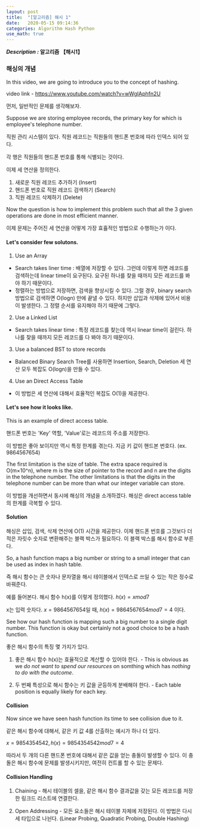 ```yaml
---
layout: post
title:  "[알고리즘] 해시 1"
date:   2020-05-15 09:14:36 
categories: Algorithm Hash Python
use_math: true
---
```


**_Description :_ 알고리즘 【해시1】**

### 해싱의 개념

In this video, we are going to introduce you to the concept of hashing. 

video link - https://www.youtube.com/watch?v=wWgIAphfn2U

먼저, 일반적인 문제를 생각해보자.

Suppose we are storing employee records, the primary key for which is employee's telephone number.

직원 관리 시스템이 있다. 직원 레코드는 직원들의 핸드폰 번호에 따라 인덱스 되어 있다.

각 행은 직원들의 핸드폰 번호를 통해 식별되는 것이다.

이제 세 연산을 정의한다.

1. 새로운 직원 레코드 추가하기 (Insert)
2. 핸드폰 번호로 직원 레코드 검색하기 (Search)
3. 직원 레코드 삭제하기 (Delete)

Now the question is how to implement this problem such that all the 3 given operations are done in most efficient manner.

이제 문제는 주어진 세 연산을 어떻게 가장 효휼적인 방법으로 수행하는가 이다.

#### Let's consider few solutons.

1. Use an Array 
  - Search takes liner time : 배열에 저장할 수 있다. 그런데 이렇게 하면 레코드를 검색하는데 linear time이 요구된다. 요구된 하나를 찾을 때까지 모든 레코드를 봐야 하기 때문이다. 
  - 정렬하는 방법으로 저장하면, 검색을 향상시킬 수 있다. 그럴 경우, binary search 방법으로 검색하면 O(logn) 만에 끝낼 수 있다. 하지만 삽입과 삭제에 있어서 비용이 발생한다. 그 정렬 순서를 유지해야 하기 때문에 그렇다.
  
2. Use a Linked List 
  - Search takes linear time : 특정 레코드를 찾는데 역시 linear time이 걸린다. 하나를 찾을 때까지 모든 레코드를 다 봐야 하기 때문이다. 
  
3. Use a balanced BST to store records
  - Balanced Binary Search Tree를 사용하면 Insertion, Search, Deletion 세 연산 모두 복잡도 O(logn)을 만들 수 있다. 
 
4. Use an Direct Access Table
  - 이 방법은 세 연산에 대해서 효율적인 복잡도 O(1)을 제공한다.
  

#### Let's see how it looks like.

This is an example of direct access table. 

핸드폰 번호는 'Key' 역할, 'Value'로는 레코드의 주소를 저장한다. 

이 방법은 좋아 보이지만 역시 특정 한계를 겪는다. 지금 키 값이 핸드본 번호다. (ex. 9864567654)
  
The first limitation is the size of table. The extra space required is O(m×10^n), where m is the size of pointer to the record and n are the digits in the telephone number. The other limitations is that the digits in the telephone number can be more than what our integer variable can store. 

이 방법을 개선하면서 동시에 해싱의 개념을 소개하겠다. 해싱은 direct access table의 한계를 극복할 수 있다.


#### Solution

해싱은 삽입, 검색, 삭제 연산에 O(1) 시간을 제공한다. 이제 핸드폰 번호를 그것보다 더 적은 자릿수 숫자로 변환해주는 블랙 박스가 필요하다. 이 블랙 박스를 해시 함수로 부른다. 

So, a hash function maps a big number or string to a small integer that can be used as index in hash table.

즉 해시 함수는 큰 숫자나 문자열을 해시 테이블에서 인덱스로 쓰일 수 있는 작은 정수로 바꿔준다.

예를 들어본다. 해시 함수 h(x)를 이렇게 정의했다. $h(x) = x mod 7$

x는 입력 숫자다. $x = 9864567654$일 때, $h(x) = 9864567654 mod 7 = 4$ 이다.

See how our hash function is mapping such a big number to a single digit number. This function is okay but certainly not a good choice to be a hash function.

좋은 해시 함수의 특징 몇 가지가 있다. 

1. 좋은 해시 함수 h(x)는 효율적으로 계산할 수 있어야 한다. - This is obvious as we *do not want to spend our resources* on somthing which has *nothing to do with the outcome*.

2. 두 번째 특성으로 해시 함수는 키 값을 균등하게 분배해야 한다. - Each table position is equally likely for each key. 


#### Collision

Now since we have seen hash function its time to see collision due to it.

같은 해시 함수에 대해서, 같은 키 값 4를 산출하는 예시가 하나 더 있다. 

$x = 9854354542, h(x) = 9854354542 mod 7 = 4$

따라서 두 개의 다른 핸드폰 번호에 대해서 같은 값을 얻는 충돌이 발생할 수 있다. 이 충돌은 해시 함수에 문제를 발생시키지만, 여전히 컨트롤 할 수 있는 문제다.


#### Collision Handling

1. Chaining - 해시 테이블의 셀을, 같은 해시 함수 결과값을 갖는 모든 레코드를 저장한 링크드 리스트에 연결한다.

2. Open Addressing - 모든 요소들은 해시 테이블 자체에 저장된다. 이 방법은 다시 세 타입으로 나뉜다. (Linear Probing, Quadratic Probing, Double Hashing)









  



